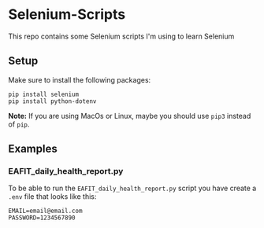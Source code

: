 # Selenium-Scripts

This repo contains some Selenium scripts I'm using to learn Selenium

## Setup

Make sure to install the following packages:

```
pip install selenium
pip install python-dotenv
```

**Note:** If you are using MacOs or Linux, maybe you should use `pip3` instead of `pip`.

## Examples

### EAFIT_daily_health_report.py

To be able to run the `EAFIT_daily_health_report.py` script you have create a `.env` file that looks
like this:

```
EMAIL=email@email.com
PASSWORD=1234567890
```